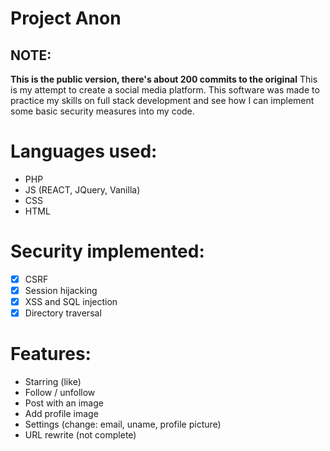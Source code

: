 # Project Anon
## NOTE:
**This is the public version, there's about 200 commits to the original**
This is my attempt to create a social media platform.
This software was made to practice my skills on full stack development and see how I can implement some basic security measures into my code.

# Languages used:
- PHP
- JS (REACT, JQuery, Vanilla)
- CSS
- HTML

# Security implemented: 
- [x] CSRF
- [x] Session hijacking
- [x] XSS and SQL injection
- [x] Directory traversal

# Features:
- Starring (like)
- Follow / unfollow
- Post with an image
- Add profile image 
- Settings (change: email, uname, profile picture)
- URL rewrite (not complete)
